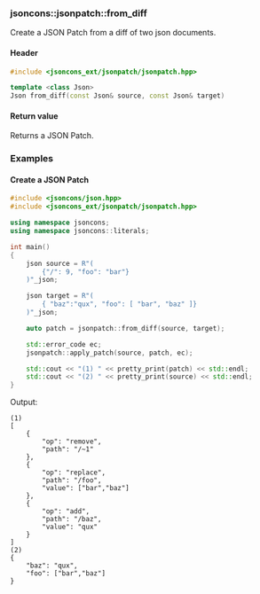 ### jsoncons::jsonpatch::from_diff

Create a JSON Patch from a diff of two json documents.

#### Header
```c++
#include <jsoncons_ext/jsonpatch/jsonpatch.hpp>

template <class Json>
Json from_diff(const Json& source, const Json& target)
```

#### Return value

Returns a JSON Patch.  

### Examples

#### Create a JSON Patch

```c++
#include <jsoncons/json.hpp>
#include <jsoncons_ext/jsonpatch/jsonpatch.hpp>

using namespace jsoncons;
using namespace jsoncons::literals;

int main()
{
    json source = R"(
        {"/": 9, "foo": "bar"}
    )"_json;

    json target = R"(
        { "baz":"qux", "foo": [ "bar", "baz" ]}
    )"_json;

    auto patch = jsonpatch::from_diff(source, target);

    std::error_code ec;
    jsonpatch::apply_patch(source, patch, ec);

    std::cout << "(1) " << pretty_print(patch) << std::endl;
    std::cout << "(2) " << pretty_print(source) << std::endl;
}
```
Output:
```
(1) 
[
    {
        "op": "remove",
        "path": "/~1"
    },
    {
        "op": "replace",
        "path": "/foo",
        "value": ["bar","baz"]
    },
    {
        "op": "add",
        "path": "/baz",
        "value": "qux"
    }
]
(2) 
{
    "baz": "qux",
    "foo": ["bar","baz"]
}
```

